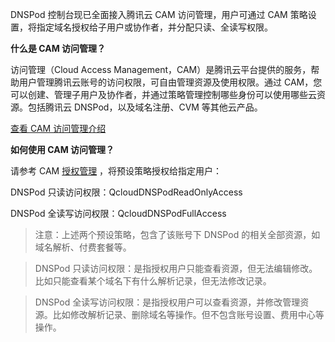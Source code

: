 DNSPod 控制台现已全面接入腾讯云 CAM 访问管理，用户可通过 CAM 策略设置，将指定域名授权给子用户或协作者，并分配只读、全读写权限。

**什么是 CAM 访问管理？**

访问管理（Cloud Access Management，CAM）是腾讯云平台提供的服务，帮助用户管理腾讯云账号的访问权限，可自由管理资源及使用权限。通过 CAM，您可以创建、管理子用户及协作者，并通过策略管理控制哪些身份可以使用哪些云资源。包括腾讯云 DNSPod，以及域名注册、CVM 等其他云产品。

[查看 CAM 访问管理介绍](https://intl.cloud.tencent.com/document/product/598/10583)

**如何使用 CAM 访问管理？**

请参考 CAM [授权管理](https://intl.cloud.tencent.com/document/product/598/10602) ，将预设策略授权给指定用户：

DNSPod 只读访问权限：QcloudDNSPodReadOnlyAccess

DNSPod 全读写访问权限：QcloudDNSPodFullAccess

> 注意：上述两个预设策略，包含了该账号下 DNSPod 的相关全部资源，如域名解析、付费套餐等。

> DNSPod 只读访问权限：是指授权用户只能查看资源，但无法编辑修改。比如只能查看某个域名下有什么解析记录，但无法修改记录。

> DNSPod 全读写访问权限：是指授权用户可以查看资源，并修改管理资源。比如修改解析记录、删除域名等操作。但不包含账号设置、费用中心等操作。